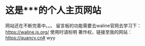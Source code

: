 # 这是***的个人主页网站

网站还在不断完善中。。。
留言板的功能需要去waline官网去学习下：https://waline.js.org/
使用时请标明 著作权，链接至我的网站：https://quancy.cn#   w y y  
 